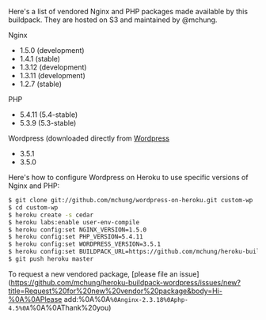 Here's a list of vendored Nginx and PHP packages made available by this buildpack.  They are hosted on S3 and maintained by @mchung.

Nginx
* 1.5.0 (development)
* 1.4.1 (stable)
* 1.3.12 (development)
* 1.3.11 (development)
* 1.2.7 (stable)

PHP
* 5.4.11 (5.4-stable)
* 5.3.9 (5.3-stable)

Wordpress (downloaded directly from [Wordpress](http://wordpress.org/download/release-archive/)
* 3.5.1
* 3.5.0

Here's how to configure Wordpress on Heroku to use specific versions of Nginx and PHP:

```bash
$ git clone git://github.com/mchung/wordpress-on-heroku.git custom-wp
$ cd custom-wp
$ heroku create -s cedar
$ heroku labs:enable user-env-compile
$ heroku config:set NGINX_VERSION=1.5.0
$ heroku config:set PHP_VERSION=5.4.11
$ heroku config:set WORDPRESS_VERSION=3.5.1
$ heroku config:set BUILDPACK_URL=https://github.com/mchung/heroku-buildpack-wordpress.git
$ git push heroku master
```

To request a new vendored package, [please file an issue](https://github.com/mchung/heroku-buildpack-wordpress/issues/new?title=Request%20for%20new%20vendor%20package&body=Hi-%0A%0APlease add:%0A%0A```%0Anginx-2.3.18%0Aphp-4.5%0A```%0A%0AThank%20you)
